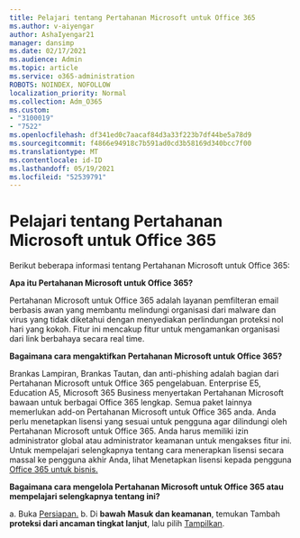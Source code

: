 ```yaml
---
title: Pelajari tentang Pertahanan Microsoft untuk Office 365
ms.author: v-aiyengar
author: AshaIyengar21
manager: dansimp
ms.date: 02/17/2021
ms.audience: Admin
ms.topic: article
ms.service: o365-administration
ROBOTS: NOINDEX, NOFOLLOW
localization_priority: Normal
ms.collection: Adm_O365
ms.custom:
- "3100019"
- "7522"
ms.openlocfilehash: df341ed0c7aacaf84d3a33f223b7df44be5a78d9
ms.sourcegitcommit: f4866e94918c7b591ad0cd3b58169d340bcc7f00
ms.translationtype: MT
ms.contentlocale: id-ID
ms.lasthandoff: 05/19/2021
ms.locfileid: "52539791"
---
```

# <a name="learn-about-microsoft-defender-for-office-365"></a>Pelajari tentang Pertahanan Microsoft untuk Office 365

Berikut beberapa informasi tentang Pertahanan Microsoft untuk Office 365:

**Apa itu Pertahanan Microsoft untuk Office 365?**

Pertahanan Microsoft untuk Office 365 adalah layanan pemfilteran email berbasis awan yang membantu melindungi organisasi dari malware dan virus yang tidak diketahui dengan menyediakan perlindungan proteksi nol hari yang kokoh. Fitur ini mencakup fitur untuk mengamankan organisasi dari link berbahaya secara real time.

**Bagaimana cara mengaktifkan Pertahanan Microsoft untuk Office 365?**

Brankas Lampiran, Brankas Tautan, dan anti-phishing adalah bagian dari Pertahanan Microsoft untuk Office 365 pengelabuan. Enterprise E5, Education A5, Microsoft 365 Business menyertakan Pertahanan Microsoft bawaan untuk berbagai Office 365 lengkap. Semua paket lainnya memerlukan add-on Pertahanan Microsoft untuk Office 365 anda. Anda perlu menetapkan lisensi yang sesuai untuk pengguna agar dilindungi oleh Pertahanan Microsoft untuk Office 365. Anda harus memiliki izin administrator global atau administrator keamanan untuk mengakses fitur ini. Untuk mempelajari selengkapnya tentang cara menerapkan lisensi secara massal ke pengguna akhir Anda, lihat Menetapkan lisensi kepada pengguna [Office 365 untuk bisnis.](https://go.microsoft.com/fwlink/?linkid=2093435)

**Bagaimana cara mengelola Pertahanan Microsoft untuk Office 365 atau mempelajari selengkapnya tentang ini?**

a. Buka [Persiapan.](https://go.microsoft.com/fwlink/p/?linkid=2075721)
b. Di **bawah Masuk dan keamanan**, temukan Tambah **proteksi dari ancaman tingkat lanjut**, lalu pilih [Tampilkan](https://go.microsoft.com/fwlink/?linkid=2109302).
